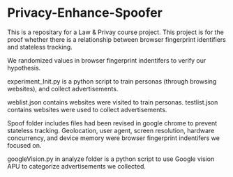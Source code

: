 # Privacy-Enhance-Spoofer
This is a repositary for a Law & Privay course project. This project is for the proof whether there is a relationship between browser fingerprint identifiers and stateless tracking.

We randomized values in browser fingerprint indentifers to verify our hypothesis.

experiment_Init.py is a python script to train personas (through browsing websites), and collect advertisements.

weblist.json contains websites were visited to train personas. testlist.json contains websites were used to collect advertisements.

Spoof folder includes files had been revised in google chrome to prevent stateless tracking. Geolocation, user agent, screen resolution, hardware concurrency, and device memory were browser fingerprint indentifers we focused on.

googleVision.py in analyze folder is a python script to use Google vision APU to categorize advertisements we collected.

